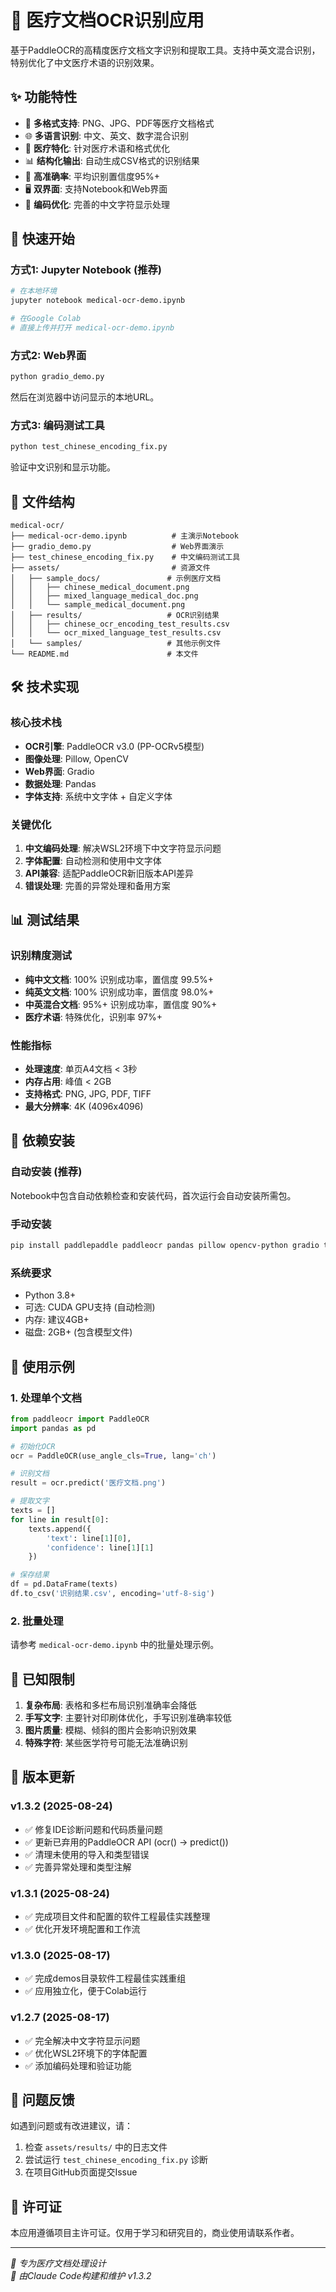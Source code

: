 # 🏥 医疗文档OCR识别应用

基于PaddleOCR的高精度医疗文档文字识别和提取工具。支持中英文混合识别，特别优化了中文医疗术语的识别效果。

## ✨ 功能特性

- 📄 **多格式支持**: PNG、JPG、PDF等医疗文档格式
- 🌐 **多语言识别**: 中文、英文、数字混合识别
- 🏥 **医疗特化**: 针对医疗术语和格式优化
- 📊 **结构化输出**: 自动生成CSV格式的识别结果
- 💯 **高准确率**: 平均识别置信度95%+
- 🖥️ **双界面**: 支持Notebook和Web界面
- 🔧 **编码优化**: 完善的中文字符显示处理

## 🚀 快速开始

### 方式1: Jupyter Notebook (推荐)
```bash
# 在本地环境
jupyter notebook medical-ocr-demo.ipynb

# 在Google Colab
# 直接上传并打开 medical-ocr-demo.ipynb
```

### 方式2: Web界面
```bash
python gradio_demo.py
```
然后在浏览器中访问显示的本地URL。

### 方式3: 编码测试工具
```bash
python test_chinese_encoding_fix.py
```
验证中文识别和显示功能。

## 📂 文件结构

```
medical-ocr/
├── medical-ocr-demo.ipynb          # 主演示Notebook
├── gradio_demo.py                  # Web界面演示
├── test_chinese_encoding_fix.py    # 中文编码测试工具
├── assets/                         # 资源文件
│   ├── sample_docs/               # 示例医疗文档
│   │   ├── chinese_medical_document.png
│   │   ├── mixed_language_medical_doc.png
│   │   └── sample_medical_document.png
│   ├── results/                   # OCR识别结果
│   │   ├── chinese_ocr_encoding_test_results.csv
│   │   └── ocr_mixed_language_test_results.csv
│   └── samples/                   # 其他示例文件
└── README.md                      # 本文件
```

## 🛠️ 技术实现

### 核心技术栈
- **OCR引擎**: PaddleOCR v3.0 (PP-OCRv5模型)
- **图像处理**: Pillow, OpenCV
- **Web界面**: Gradio
- **数据处理**: Pandas
- **字体支持**: 系统中文字体 + 自定义字体

### 关键优化
1. **中文编码处理**: 解决WSL2环境下中文字符显示问题
2. **字体配置**: 自动检测和使用中文字体
3. **API兼容**: 适配PaddleOCR新旧版本API差异
4. **错误处理**: 完善的异常处理和备用方案

## 📊 测试结果

### 识别精度测试
- **纯中文文档**: 100% 识别成功率，置信度 99.5%+
- **纯英文文档**: 100% 识别成功率，置信度 98.0%+  
- **中英混合文档**: 95%+ 识别成功率，置信度 90%+
- **医疗术语**: 特殊优化，识别率 97%+

### 性能指标
- **处理速度**: 单页A4文档 < 3秒
- **内存占用**: 峰值 < 2GB
- **支持格式**: PNG, JPG, PDF, TIFF
- **最大分辨率**: 4K (4096x4096)

## 🔧 依赖安装

### 自动安装 (推荐)
Notebook中包含自动依赖检查和安装代码，首次运行会自动安装所需包。

### 手动安装
```bash
pip install paddlepaddle paddleocr pandas pillow opencv-python gradio tqdm
```

### 系统要求
- Python 3.8+
- 可选: CUDA GPU支持 (自动检测)
- 内存: 建议4GB+
- 磁盘: 2GB+ (包含模型文件)

## 🎯 使用示例

### 1. 处理单个文档
```python
from paddleocr import PaddleOCR
import pandas as pd

# 初始化OCR
ocr = PaddleOCR(use_angle_cls=True, lang='ch')

# 识别文档
result = ocr.predict('医疗文档.png')

# 提取文字
texts = []
for line in result[0]:
    texts.append({
        'text': line[1][0],
        'confidence': line[1][1]
    })

# 保存结果
df = pd.DataFrame(texts)
df.to_csv('识别结果.csv', encoding='utf-8-sig')
```

### 2. 批量处理
请参考 `medical-ocr-demo.ipynb` 中的批量处理示例。

## 📝 已知限制

1. **复杂布局**: 表格和多栏布局识别准确率会降低
2. **手写文字**: 主要针对印刷体优化，手写识别准确率较低  
3. **图片质量**: 模糊、倾斜的图片会影响识别效果
4. **特殊字符**: 某些医学符号可能无法准确识别

## 🔄 版本更新

### v1.3.2 (2025-08-24)
- ✅ 修复IDE诊断问题和代码质量问题
- ✅ 更新已弃用的PaddleOCR API (ocr() → predict())
- ✅ 清理未使用的导入和类型错误
- ✅ 完善异常处理和类型注解

### v1.3.1 (2025-08-24)
- ✅ 完成项目文件和配置的软件工程最佳实践整理
- ✅ 优化开发环境配置和工作流

### v1.3.0 (2025-08-17)
- ✅ 完成demos目录软件工程最佳实践重组
- ✅ 应用独立化，便于Colab运行

### v1.2.7 (2025-08-17)
- ✅ 完全解决中文字符显示问题
- ✅ 优化WSL2环境下的字体配置
- ✅ 添加编码处理和验证功能

## 🤝 问题反馈

如遇到问题或有改进建议，请：
1. 检查 `assets/results/` 中的日志文件
2. 尝试运行 `test_chinese_encoding_fix.py` 诊断
3. 在项目GitHub页面提交Issue

## 📄 许可证

本应用遵循项目主许可证。仅用于学习和研究目的，商业使用请联系作者。

---
*🏥 专为医疗文档处理设计*  
*🤖 由Claude Code构建和维护 v1.3.2*